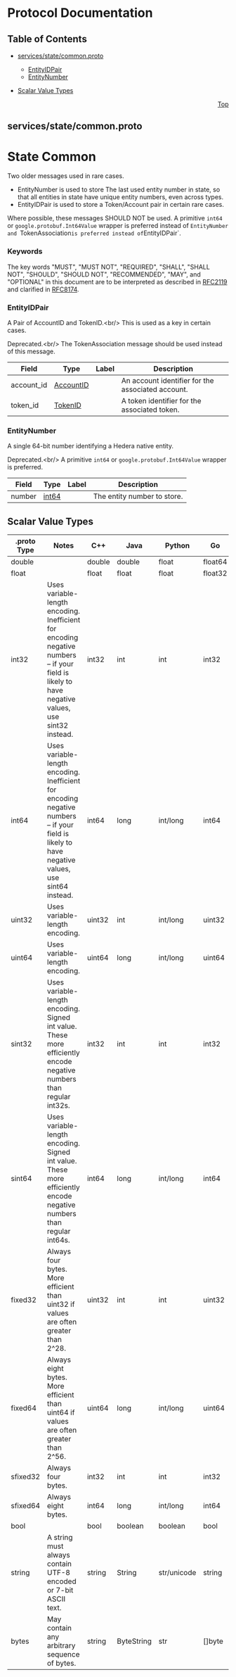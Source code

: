# Protocol Documentation
<a name="top"></a>

## Table of Contents

- [services/state/common.proto](#services_state_common-proto)
    - [EntityIDPair](#proto-EntityIDPair)
    - [EntityNumber](#proto-EntityNumber)
  
- [Scalar Value Types](#scalar-value-types)



<a name="services_state_common-proto"></a>
<p align="right"><a href="#top">Top</a></p>

## services/state/common.proto
# State Common
Two older messages used in rare cases.
- EntityNumber is used to store The last used entity number in state, so
  that all entities in state have unique entity numbers, even across types.
- EntityIDPair is used to store a Token/Account pair in certain rare cases.

Where possible, these messages SHOULD NOT be used.  A primitive `int64` or
`google.protobuf.Int64Value` wrapper is preferred instead of `EntityNumber
and `TokenAssociation` is preferred instead of `EntityIDPair`.

### Keywords
The key words &#34;MUST&#34;, &#34;MUST NOT&#34;, &#34;REQUIRED&#34;, &#34;SHALL&#34;, &#34;SHALL NOT&#34;,
&#34;SHOULD&#34;, &#34;SHOULD NOT&#34;, &#34;RECOMMENDED&#34;, &#34;MAY&#34;, and &#34;OPTIONAL&#34; in this
document are to be interpreted as described in [RFC2119](https://www.ietf.org/rfc/rfc2119)
and clarified in [RFC8174](https://www.ietf.org/rfc/rfc8174).


<a name="proto-EntityIDPair"></a>

### EntityIDPair
A Pair of AccountID and TokenID.&lt;br/&gt;
This is used as a key in certain cases.

Deprecated.&lt;br/&gt;
The TokenAssociation message should be used instead of this message.


| Field | Type | Label | Description |
| ----- | ---- | ----- | ----------- |
| account_id | [AccountID](#proto-AccountID) |  | An account identifier for the associated account. |
| token_id | [TokenID](#proto-TokenID) |  | A token identifier for the associated token. |






<a name="proto-EntityNumber"></a>

### EntityNumber
A single 64-bit number identifying a Hedera native entity.

Deprecated.&lt;br/&gt;
A primitive `int64` or `google.protobuf.Int64Value` wrapper is preferred.


| Field | Type | Label | Description |
| ----- | ---- | ----- | ----------- |
| number | [int64](#int64) |  | The entity number to store. |





 

 

 

 



## Scalar Value Types

| .proto Type | Notes | C++ | Java | Python | Go | C# | PHP | Ruby |
| ----------- | ----- | --- | ---- | ------ | -- | -- | --- | ---- |
| <a name="double" /> double |  | double | double | float | float64 | double | float | Float |
| <a name="float" /> float |  | float | float | float | float32 | float | float | Float |
| <a name="int32" /> int32 | Uses variable-length encoding. Inefficient for encoding negative numbers – if your field is likely to have negative values, use sint32 instead. | int32 | int | int | int32 | int | integer | Bignum or Fixnum (as required) |
| <a name="int64" /> int64 | Uses variable-length encoding. Inefficient for encoding negative numbers – if your field is likely to have negative values, use sint64 instead. | int64 | long | int/long | int64 | long | integer/string | Bignum |
| <a name="uint32" /> uint32 | Uses variable-length encoding. | uint32 | int | int/long | uint32 | uint | integer | Bignum or Fixnum (as required) |
| <a name="uint64" /> uint64 | Uses variable-length encoding. | uint64 | long | int/long | uint64 | ulong | integer/string | Bignum or Fixnum (as required) |
| <a name="sint32" /> sint32 | Uses variable-length encoding. Signed int value. These more efficiently encode negative numbers than regular int32s. | int32 | int | int | int32 | int | integer | Bignum or Fixnum (as required) |
| <a name="sint64" /> sint64 | Uses variable-length encoding. Signed int value. These more efficiently encode negative numbers than regular int64s. | int64 | long | int/long | int64 | long | integer/string | Bignum |
| <a name="fixed32" /> fixed32 | Always four bytes. More efficient than uint32 if values are often greater than 2^28. | uint32 | int | int | uint32 | uint | integer | Bignum or Fixnum (as required) |
| <a name="fixed64" /> fixed64 | Always eight bytes. More efficient than uint64 if values are often greater than 2^56. | uint64 | long | int/long | uint64 | ulong | integer/string | Bignum |
| <a name="sfixed32" /> sfixed32 | Always four bytes. | int32 | int | int | int32 | int | integer | Bignum or Fixnum (as required) |
| <a name="sfixed64" /> sfixed64 | Always eight bytes. | int64 | long | int/long | int64 | long | integer/string | Bignum |
| <a name="bool" /> bool |  | bool | boolean | boolean | bool | bool | boolean | TrueClass/FalseClass |
| <a name="string" /> string | A string must always contain UTF-8 encoded or 7-bit ASCII text. | string | String | str/unicode | string | string | string | String (UTF-8) |
| <a name="bytes" /> bytes | May contain any arbitrary sequence of bytes. | string | ByteString | str | []byte | ByteString | string | String (ASCII-8BIT) |

